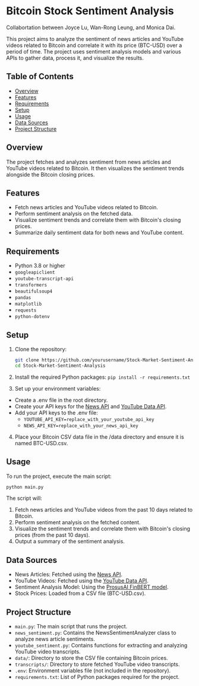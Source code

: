 # Bitcoin Stock Sentiment Analysis
Collabortation between Joyce Lu, Wan-Rong Leung, and Monica Dai. 

This project aims to analyze the sentiment of news articles and YouTube videos related to Bitcoin and correlate it with its price (BTC-USD) over a period of time. The project uses sentiment analysis models and various APIs to gather data, process it, and visualize the results.

## Table of Contents

- [Overview](#overview)
- [Features](#features)
- [Requirements](#requirements)
- [Setup](#setup)
- [Usage](#usage)
- [Data Sources](#data-sources)
- [Project Structure](#project-structure)

## Overview

The project fetches and analyzes sentiment from news articles and YouTube videos related to Bitcoin. It then visualizes the sentiment trends alongside the Bitcoin closing prices.

## Features

- Fetch news articles and YouTube videos related to Bitcoin.
- Perform sentiment analysis on the fetched data.
- Visualize sentiment trends and correlate them with Bitcoin's closing prices.
- Summarize daily sentiment data for both news and YouTube content.

## Requirements

- Python 3.8 or higher
- `googleapiclient`
- `youtube-transcript-api`
- `transformers`
- `beautifulsoup4`
- `pandas`
- `matplotlib`
- `requests`
- `python-dotenv`

## Setup

1. Clone the repository:

   ```sh
   git clone https://github.com/yourusername/Stock-Market-Sentiment-Analysis.git
   cd Stock-Market-Sentiment-Analysis

   ```

2. Install the required Python packages:
   `pip install -r requirements.txt`

3. Set up your environment variables:

- Create a .env file in the root directory.
- Create your API keys for the [News API](https://newsapi.org/) and [YouTube Data API](https://console.developers.google.com/).
- Add your API keys to the .env file:
  - `YOUTUBE_API_KEY=replace_with_your_youtube_api_key`
  - `NEWS_API_KEY=replace_with_your_news_api_key`

4. Place your Bitcoin CSV data file in the /data directory and ensure it is named BTC-USD.csv.

## Usage

To run the project, execute the main script:

```sh
python main.py
```

The script will:

1. Fetch news articles and YouTube videos from the past 10 days related to Bitcoin.
2. Perform sentiment analysis on the fetched content.
3. Visualize the sentiment trends and correlate them with Bitcoin's closing prices (from the past 10 days).
4. Output a summary of the sentiment analysis.

## Data Sources

- News Articles: Fetched using the [News API](https://newsapi.org/).
- YouTube Videos: Fetched using the [YouTube Data API](https://console.developers.google.com/).
- Sentiment Analysis Model: Using the [ProsusAI FinBERT model](https://huggingface.co/ProsusAI/finbert).
- Stock Prices: Loaded from a CSV file (BTC-USD.csv).

## Project Structure

- `main.py`: The main script that runs the project.
- `news_sentiment.py`: Contains the NewsSentimentAnalyzer class to analyze news article sentiments.
- `youtube_sentiment.py`: Contains functions for extracting and analyzing YouTube video transcripts.
- `data/`: Directory to store the CSV file containing Bitcoin prices.
- `transcripts/`: Directory to store fetched YouTube video transcripts.
- `.env`: Environment variables file (not included in the repository).
- `requirements.txt`: List of Python packages required for the project.
